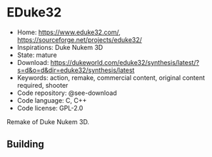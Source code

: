# EDuke32

- Home: https://www.eduke32.com/, https://sourceforge.net/projects/eduke32/
- Inspirations: Duke Nukem 3D
- State: mature
- Download: https://dukeworld.com/eduke32/synthesis/latest/?s=d&o=d&dir=eduke32/synthesis/latest
- Keywords: action, remake, commercial content, original content required, shooter
- Code repository: @see-download
- Code language: C, C++
- Code license: GPL-2.0

Remake of Duke Nukem 3D.

## Building
